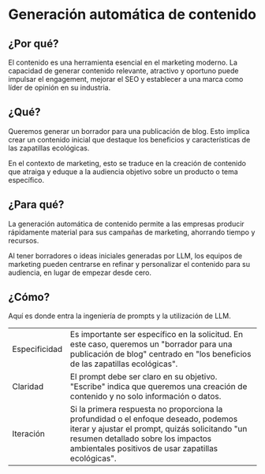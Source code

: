 # Generación automática de contenido

## ¿Por qué?

El contenido es una herramienta esencial en el marketing moderno. La capacidad de generar contenido relevante, atractivo y oportuno puede impulsar el engagement, mejorar el SEO y establecer a una marca como líder de opinión en su industria.

## ¿Qué?

Queremos generar un borrador para una publicación de blog. Esto implica crear un contenido inicial que destaque los beneficios y características de las zapatillas ecológicas.

En el contexto de marketing, esto se traduce en la creación de contenido que atraiga y eduque a la audiencia objetivo sobre un producto o tema específico.

## ¿Para qué?

La generación automática de contenido permite a las empresas producir rápidamente material para sus campañas de marketing, ahorrando tiempo y recursos.

Al tener borradores o ideas iniciales generadas por LLM, los equipos de marketing pueden centrarse en refinar y personalizar el contenido para su audiencia, en lugar de empezar desde cero.

## ¿Cómo?

Aquí es donde entra la ingeniería de prompts y la utilización de LLM.

|||
|-|-|
Especificidad|Es importante ser específico en la solicitud. En este caso, queremos un "borrador para una publicación de blog" centrado en "los beneficios de las zapatillas ecológicas".
Claridad|El prompt debe ser claro en su objetivo. "Escribe" indica que queremos una creación de contenido y no solo información o datos.
Iteración|Si la primera respuesta no proporciona la profundidad o el enfoque deseado, podemos iterar y ajustar el prompt, quizás solicitando "un resumen detallado sobre los impactos ambientales positivos de usar zapatillas ecológicas".

